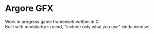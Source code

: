 # Argore GFX
Work in progress game framework written in C  
Built with modularity in mind, "include only what you use" kinda mindset
